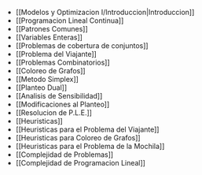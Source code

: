 - [[Modelos y Optimizacion I/Introduccion|Introduccion]]
- [[Programacion Lineal Continua]]
- [[Patrones Comunes]]
- [[Variables Enteras]]
- [[Problemas de cobertura de conjuntos]]
- [[Problema del Viajante]]
- [[Problemas Combinatorios]]
- [[Coloreo de Grafos]]
- [[Metodo Simplex]]
- [[Planteo Dual]]
- [[Analisis de Sensibilidad]]
- [[Modificaciones al Planteo]]
- [[Resolucion de P.L.E.]]
- [[Heuristicas]]
- [[Heuristicas para el Problema del Viajante]]
- [[Heuristicas para Coloreo de Grafos]]
- [[Heuristicas para el Problema de la Mochila]]
- [[Complejidad de Problemas]]
- [[Complejidad de Programacion Lineal]]
